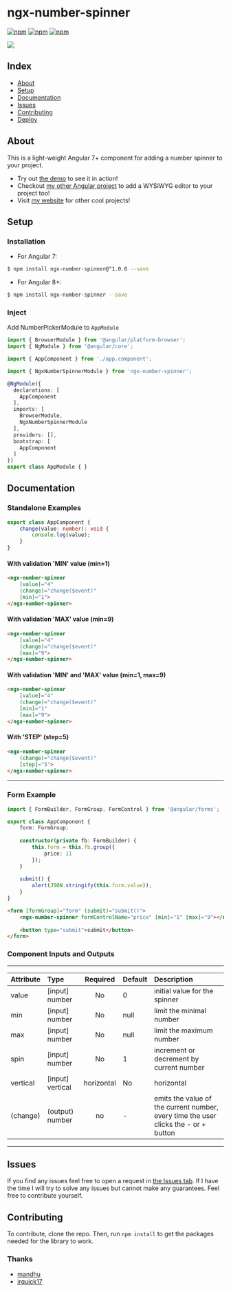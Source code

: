 # ngx-number-spinner

[![npm](https://img.shields.io/npm/l/ngx-number-spinner.svg)](https://www.npmjs.com/package/ngx-number-spinner/)
[![npm](https://img.shields.io/npm/dt/ngx-number-spinner.svg)](https://www.npmjs.com/package/ngx-number-spinner)
[![npm](https://img.shields.io/npm/dm/ngx-number-spinner.svg)](https://www.npmjs.com/package/ngx-number-spinner)

![](example.png)

## Index ##

* [About](#about)
* [Setup](#setup)
* [Documentation](#documentation)
* [Issues](#issues)
* [Contributing](#contributing)
* [Deploy](#deploy)

## About ## 

This is a light-weight Angular 7+ component for adding a number spinner to your project. 

* Try out [the demo](https://ngx-number-spinner.jrquick.com) to see it in action!
* Checkout [my other Angular project](https://github.com/jrquick17/ngx-text-editor) to add a WYSIWYG editor to your project too!
* Visit [my website](https://jrquick.com) for other cool projects!

## Setup ##

### Installation ###

* For Angular 7: 
```bash
$ npm install ngx-number-spinner@^1.0.0 --save
```

* For Angular 8+: 
```bash
$ npm install ngx-number-spinner --save
```

### Inject ###

Add NumberPickerModule to `AppModule`

```typescript
import { BrowserModule } from '@angular/platform-browser';
import { NgModule } from '@angular/core';

import { AppComponent } from './app.component';

import { NgxNumberSpinnerModule } from 'ngx-number-spinner';

@NgModule({
  declarations: [
    AppComponent
  ],
  imports: [
    BrowserModule,
    NgxNumberSpinnerModule
  ],
  providers: [],
  bootstrap: [
    AppComponent
  ]
})
export class AppModule { }
```

## Documentation ##

### Standalone Examples ###

```typescript
export class AppComponent {
    change(value: number): void {
        console.log(value);
    }
}
```

#### With validation 'MIN' value (min=1) ####
```html
<ngx-number-spinner
    [value]="4"
    (change)="change($event)" 
    [min]="1">
</ngx-number-spinner>
```

#### With validation 'MAX' value (min=9) ####
```html
<ngx-number-spinner
    [value]="4"
    (change)="change($event)" 
    [max]="9">
</ngx-number-spinner>
```

#### With validation 'MIN' and 'MAX' value (min=1, max=9) ####
```html
<ngx-number-spinner
    [value]="4"
    (change)="change($event)"
    [min]="1"
    [max]="9">
</ngx-number-spinner>
```

#### With 'STEP' (step=5) ####
```html
<ngx-number-spinner
    (change)="change($event)" 
    [step]="5">
</ngx-number-spinner>
```
--------------------------------------------------------------------------------------------------------------------
### Form Example
```typescript
import { FormBuilder, FormGroup, FormControl } from '@angular/forms';

export class AppComponent {
    form: FormGroup;
    
    constructor(private fb: FormBuilder) {
        this.form = this.fb.group({
            price: 11
        });
    }
       
    submit() {
        alert(JSON.stringify(this.form.value));
    }
}
```

```html
<form [formGroup]="form" (submit)="submit()">
    <ngx-number-spinner formControlName="price" [min]="1" [max]="9"></ngx-number-spinner>
    
    <button type="submit">submit</button>
</form>

```

### Component Inputs and Outputs

--------------------------------------------------------------------------------------------
| Attribute        | Type           | Required  | Default | Description |
| :------------- |:-------------| :-----:| :----| :-----|
| value | [input] number | No | 0 | initial value for the spinner |
| min | [input] number | No | null | limit the minimal number |
| max | [input] number | No | null | limit the maximum number |
| spin | [input] number | No | 1 | increment or decrement by current number  |
| vertical | [input] vertical|horizontal | No | horizontal | change the direction of the buttons |
| (change) | (output) number | no | - | emits the value of the current number, every time the user clicks the - or + button |
-------------------------------------------------------------------------------------------------------

## Issues ##

If you find any issues feel free to open a request in [the Issues tab](https://github.com/jrquick17/ngx-number-spinner/issues). If I have the time I will try to solve any issues but cannot make any guarantees. Feel free to contribute yourself.

## Contributing ##

To contribute, clone the repo. Then, run `npm install` to get the packages needed for the library to work.

### Thanks ###

* [mandhu](https://github.com/mandhu)
* [jrquick17](https://github.com/jrquick17)
